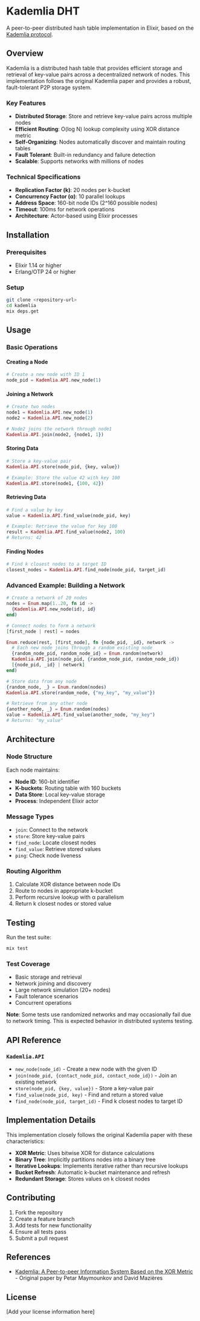 # Kademlia DHT

A peer-to-peer distributed hash table implementation in Elixir, based on the [Kademlia protocol](https://pdos.csail.mit.edu/~petar/papers/maymounkov-kademlia-lncs.pdf).

## Overview

Kademlia is a distributed hash table that provides efficient storage and retrieval of key-value pairs across a decentralized network of nodes. This implementation follows the original Kademlia paper and provides a robust, fault-tolerant P2P storage system.

### Key Features

- **Distributed Storage**: Store and retrieve key-value pairs across multiple nodes
- **Efficient Routing**: O(log N) lookup complexity using XOR distance metric
- **Self-Organizing**: Nodes automatically discover and maintain routing tables
- **Fault Tolerant**: Built-in redundancy and failure detection
- **Scalable**: Supports networks with millions of nodes

### Technical Specifications

- **Replication Factor (k)**: 20 nodes per k-bucket
- **Concurrency Factor (α)**: 10 parallel lookups
- **Address Space**: 160-bit node IDs (2^160 possible nodes)
- **Timeout**: 100ms for network operations
- **Architecture**: Actor-based using Elixir processes

## Installation

### Prerequisites
- Elixir 1.14 or higher
- Erlang/OTP 24 or higher

### Setup
```bash
git clone <repository-url>
cd kademlia
mix deps.get
```

## Usage

### Basic Operations

#### Creating a Node
```elixir
# Create a new node with ID 1
node_pid = Kademlia.API.new_node(1)
```

#### Joining a Network
```elixir
# Create two nodes
node1 = Kademlia.API.new_node(1)
node2 = Kademlia.API.new_node(2)

# Node2 joins the network through node1
Kademlia.API.join(node2, {node1, 1})
```

#### Storing Data
```elixir
# Store a key-value pair
Kademlia.API.store(node_pid, {key, value})

# Example: Store the value 42 with key 100
Kademlia.API.store(node1, {100, 42})
```

#### Retrieving Data
```elixir
# Find a value by key
value = Kademlia.API.find_value(node_pid, key)

# Example: Retrieve the value for key 100
result = Kademlia.API.find_value(node2, 100)
# Returns: 42
```

#### Finding Nodes
```elixir
# Find k closest nodes to a target ID
closest_nodes = Kademlia.API.find_node(node_pid, target_id)
```

### Advanced Example: Building a Network

```elixir
# Create a network of 20 nodes
nodes = Enum.map(1..20, fn id ->
  {Kademlia.API.new_node(id), id}
end)

# Connect nodes to form a network
[first_node | rest] = nodes

Enum.reduce(rest, [first_node], fn {node_pid, _id}, network ->
  # Each new node joins through a random existing node
  {random_node_pid, random_node_id} = Enum.random(network)
  Kademlia.API.join(node_pid, {random_node_pid, random_node_id})
  [{node_pid, _id} | network]
end)

# Store data from any node
{random_node, _} = Enum.random(nodes)
Kademlia.API.store(random_node, {"my_key", "my_value"})

# Retrieve from any other node
{another_node, _} = Enum.random(nodes)
value = Kademlia.API.find_value(another_node, "my_key")
# Returns: "my_value"
```

## Architecture

### Node Structure
Each node maintains:
- **Node ID**: 160-bit identifier
- **K-buckets**: Routing table with 160 buckets
- **Data Store**: Local key-value storage
- **Process**: Independent Elixir actor

### Message Types
- `join`: Connect to the network
- `store`: Store key-value pairs
- `find_node`: Locate closest nodes
- `find_value`: Retrieve stored values
- `ping`: Check node liveness

### Routing Algorithm
1. Calculate XOR distance between node IDs
2. Route to nodes in appropriate k-bucket
3. Perform recursive lookup with α parallelism
4. Return k closest nodes or stored value

## Testing

Run the test suite:
```bash
mix test
```

### Test Coverage
- Basic storage and retrieval
- Network joining and discovery
- Large network simulation (20+ nodes)
- Fault tolerance scenarios
- Concurrent operations

**Note**: Some tests use randomized networks and may occasionally fail due to network timing. This is expected behavior in distributed systems testing.

## API Reference

### `Kademlia.API`

- `new_node(node_id)` - Create a new node with the given ID
- `join(node_pid, {contact_node_pid, contact_node_id})` - Join an existing network
- `store(node_pid, {key, value})` - Store a key-value pair
- `find_value(node_pid, key)` - Find and return a stored value
- `find_node(node_pid, target_id)` - Find k closest nodes to target ID

## Implementation Details

This implementation closely follows the original Kademlia paper with these characteristics:

- **XOR Metric**: Uses bitwise XOR for distance calculations
- **Binary Tree**: Implicitly partitions nodes into a binary tree
- **Iterative Lookups**: Implements iterative rather than recursive lookups
- **Bucket Refresh**: Automatic k-bucket maintenance and refresh
- **Redundant Storage**: Stores values on k closest nodes

## Contributing

1. Fork the repository
2. Create a feature branch
3. Add tests for new functionality
4. Ensure all tests pass
5. Submit a pull request

## References

- [Kademlia: A Peer-to-peer Information System Based on the XOR Metric](https://pdos.csail.mit.edu/~petar/papers/maymounkov-kademlia-lncs.pdf) - Original paper by Petar Maymounkov and David Mazières

## License

[Add your license information here]
